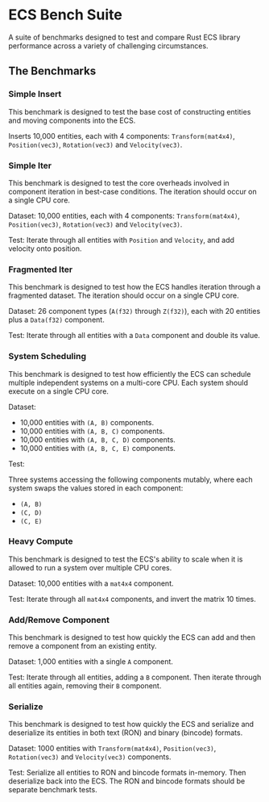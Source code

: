 # ECS Bench Suite

A suite of benchmarks designed to test and compare Rust ECS library performance across a variety of challenging circumstances.

## The Benchmarks

### Simple Insert

This benchmark is designed to test the base cost of constructing entities and moving components into the ECS.

Inserts 10,000 entities, each with 4 components: `Transform(mat4x4)`, `Position(vec3)`, `Rotation(vec3)` and `Velocity(vec3)`.

### Simple Iter

This benchmark is designed to test the core overheads involved in component iteration in best-case conditions. The iteration should occur on a single CPU core.

Dataset: 10,000 entities, each with 4 components: `Transform(mat4x4)`, `Position(vec3)`, `Rotation(vec3)` and `Velocity(vec3)`.

Test: Iterate through all entities with `Position` and `Velocity`, and add velocity onto position.

### Fragmented Iter

This benchmark is designed to test how the ECS handles iteration through a fragmented dataset. The iteration should occur on a single CPU core.

Dataset: 26 component types (`A(f32)` through `Z(f32)`), each with 20 entities plus a `Data(f32)` component.

Test: Iterate through all entities with a `Data` component and double its value.

### System Scheduling

This benchmark is designed to test how efficiently the ECS can schedule multiple independent systems on a multi-core CPU. Each system should execute on a single CPU core.

Dataset:

* 10,000 entities with `(A, B)` components.
* 10,000 entities with `(A, B, C)` components.
* 10,000 entities with `(A, B, C, D)` components.
* 10,000 entities with `(A, B, C, E)` components.

Test:

Three systems accessing the following components mutably, where each system swaps the values stored in each component:

* `(A, B)`
* `(C, D)`
* `(C, E)`

### Heavy Compute

This benchmark is designed to test the ECS's ability to scale when it is allowed to run a system over multiple CPU cores.

Dataset: 10,000 entities with a `mat4x4` component.

Test: Iterate through all `mat4x4` components, and invert the matrix 10 times.

### Add/Remove Component

This benchmark is designed to test how quickly the ECS can add and then remove a component from an existing entity.

Dataset: 1,000 entities with a single `A` component.

Test: Iterate through all entities, adding a `B` component. Then iterate through all entities again, removing their `B` component.

### Serialize

This benchmark is designed to test how quickly the ECS and serialize and deserialize its entities in both text (RON) and binary (bincode) formats.

Dataset: 1000 entities with `Transform(mat4x4)`, `Position(vec3)`, `Rotation(vec3)` and `Velocity(vec3)` components.

Test: Serialize all entities to RON and bincode formats in-memory. Then deserialize back into the ECS. The RON and bincode formats should be separate benchmark tests.
